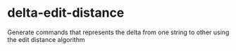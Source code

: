 # delta-edit-distance
Generate commands that represents the delta from one string to other using the edit distance algorithm
